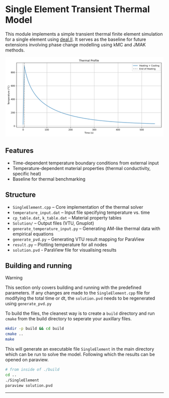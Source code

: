 # Single Element Transient Thermal Model

This module implements a simple transient thermal finite element simulation for a single element using [deal.II](https://dealii.org/). It serves as the baseline for future extensions involving phase change modelling using kMC and JMAK methods.

![Temperature Profile](./temperature_profile.png)

## Features

- Time-dependent temperature boundary conditions from external input
- Temperature-dependent material properties (thermal conductivity, specific heat)
- Baseline for thermal benchmarking

## Structure

- `SingleElement.cpp` – Core implementation of the thermal solver
- `temperature_input.dat` – Input file specifying temperature vs. time
- `cp_table.dat`, `k_table.dat` – Material property tables
- `Solution/` – Output files (VTU, Gnuplot)
- `generate_temperature_input.py` – Generating AM-like thermal data with empirical equations
- `generate_pvd.py` – Generating VTU result mapping for ParaView
- `result.py` – Plotting temperature for all nodes
- `solution.pvd` - ParaView file for visualising results

## Building and running

> [!WARNING]
> This section only covers building and running with the predefined parameters. If any changes are made to the `SingleElement.cpp` file for modifying the total time or dt, the `solution.pvd` needs to be regenerated using `generate_pvd.py`

To build the files, the cleanest way is to create a `build` directory and run `cmake` from the build directory to seperate your auxillary files.

```bash
mkdir -p build && cd build
cmake ..
make
```

This will generate an executable file `SingleElement` in the main directory which can be run to solve the model. Following which the results can be opened on paraview.

```bash
# from inside of ./build
cd ..
./SingleElement
paraview solution.pvd
```

---
